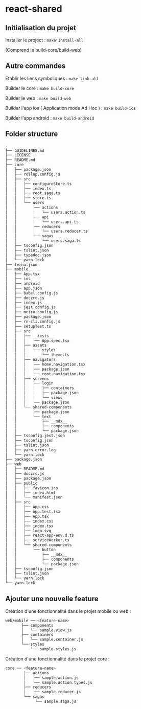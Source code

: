 # react-shared

## Initialisation du projet

Installer le project : `make install-all`

(Comprend le build-core/build-web)

## Autre commandes

Etablir les liens symboliques : `make link-all`

Builder le core : `make build-core`

Builder le web : `make build-web`

Builder l'app ios ( Application mode Ad Hoc ) : `make build-ios`

Builder l'app android : `make build-android`

## Folder structure

```bash
.
├── GUIDELINES.md
├── LICENSE
├── README.md
├── core
│   ├── package.json
│   ├── rollup.config.js
│   ├── src
│   │   ├── configureStore.ts
│   │   ├── index.ts
│   │   ├── root.saga.ts
│   │   ├── store.ts
│   │   └── users
│   │       ├── actions
│   │       │   └── users.action.ts
│   │       ├── api
│   │       │   └── users.api.ts
│   │       ├── reducers
│   │       │   └── users.reducer.ts
│   │       └── sagas
│   │           └── users.saga.ts
│   ├── tsconfig.json
│   ├── tslint.json
│   ├── typedoc.json
│   └── yarn.lock
├── lerna.json
├── mobile
│   ├── App.tsx
│   ├── ios
│   ├── android
│   ├── app.json
│   ├── babel.config.js
│   ├── doczrc.js
│   ├── index.js
│   ├── jest.config.js
│   ├── metro.config.js
│   ├── package.json
│   ├── rn-cli.config.js
│   ├── setupTest.ts
│   ├── src
│   │   ├── __tests__
│   │   │   └── App.spec.tsx
│   │   ├── assets
│   │   │   └── styles
│   │   │       └── theme.ts
│   │   ├── navigators
│   │   │   ├── home.navigation.tsx
│   │   │   ├── package.json
│   │   │   └── root.navigation.tsx
│   │   ├── screens
│   │   │   ├── login
│   │   │   │   ├── containers
│   │   │   │   ├── package.json
│   │   │   │   └── views
│   │   │   └── package.json
│   │   └── shared-components
│   │       ├── package.json
│   │       └── text
│   │           ├── __mdx__
│   │           ├── components
│   │           └── package.json
│   ├── tsconfig.jest.json
│   ├── tsconfig.json
│   ├── tslint.json
│   ├── yarn-error.log
│   └── yarn.lock
├── package.json
├── web
│   ├── README.md
│   ├── doczrc.js
│   ├── package.json
│   ├── public
│   │   ├── favicon.ico
│   │   ├── index.html
│   │   └── manifest.json
│   ├── src
│   │   ├── App.css
│   │   ├── App.test.tsx
│   │   ├── App.tsx
│   │   ├── index.css
│   │   ├── index.tsx
│   │   ├── logo.svg
│   │   ├── react-app-env.d.ts
│   │   ├── serviceWorker.ts
│   │   └── shared-components
│   │       └── button
│   │           ├── __mdx__
│   │           ├── components
│   │           └── package.json
│   ├── tsconfig.json
│   ├── tslint.json
│   └── yarn.lock
└── yarn.lock
```

## Ajouter une nouvelle feature

Création d'une fonctionnalité dans le projet mobile ou web :

```bash
web/mobile ── <feature-name>
       ├── components
       │   └── sample.view.js
       ├── containers
       │   └── sample.container.js
       └── styles
           └── sample.styles.js
```

Création d'une fonctionnalité dans le projet core :

```bash
core ── <feature-name>
    	├── actions
    	│   ├── sample.action.js
    	│   └── sample.action.types.js
    	├── reducers
    	│   └── sample.reducer.js
    	└── sagas
    	     └── sample.saga.js
```
